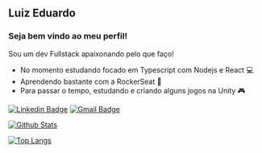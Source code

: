 ## Luiz Eduardo
### Seja bem vindo ao meu perfil!

Sou um dev Fullstack apaixonando pelo que faço!
- No momento estudando focado em Typescript com Nodejs e React :computer:
- Aprendendo bastante com a RockerSeat :rocket:
- Para passar o tempo, estudando e criando alguns jogos na Unity :video_game:

[![Linkedin Badge](https://img.shields.io/badge/-LinkedIn-blue?style=flat-square&logo=Linkedin&logoColor=white&link=https://www.linkedin.com/in/luizeduardomatos/)](https://www.linkedin.com/in/luizeduardomatos/)
[![Gmail Badge](https://img.shields.io/badge/-Gmail-c14438?style=flat-square&logo=Gmail&logoColor=white&link=mailto:luizmatosedu@gmail.com)](mailto:luizmatosedu@gmail.com)

[![Github Stats](https://github-readme-stats.vercel.app/api?username=eduardomatos88&show_icons=true&count_private=true&theme=vue)](https://github.com/eduardomatos88)

[![Top Langs](https://github-readme-stats.vercel.app/api/top-langs/?username=eduardomatos88&layout=compact)](https://github.com/eduardomatos88)
